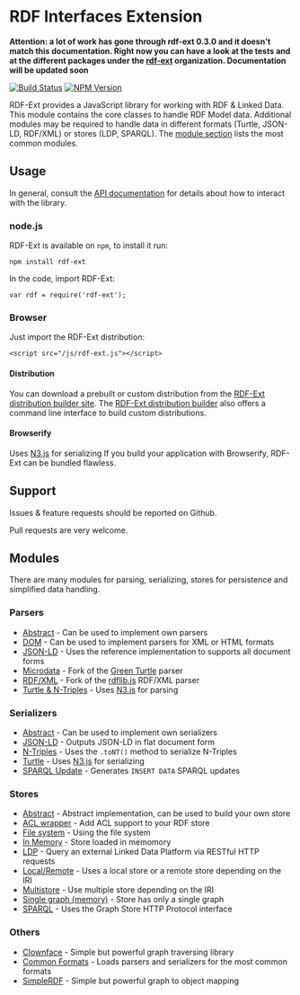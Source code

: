 # RDF Interfaces Extension

**Attention: a lot of work has gone through rdf-ext 0.3.0 and it doesn't match this documentation. Right now you can have a look at the tests and at the different packages under the [rdf-ext](https://github.com/rdf-ext) organization. Documentation will be updated soon**

[![Build Status](https://travis-ci.org/rdf-ext/rdf-ext.svg?branch=master)](https://travis-ci.org/zazukoians/rdf-ext)
[![NPM Version](https://img.shields.io/npm/v/rdf-ext.svg?style=flat)](https://npm.im/rdf-ext)


RDF-Ext provides a JavaScript library for working with RDF & Linked Data.
This module contains the core classes to handle RDF Model data.
Additional modules may be required to handle data in different formats (Turtle, JSON-LD, RDF/XML) or stores (LDP, SPARQL).
The [module section](#modules) lists the most common modules.


## Usage

In general, consult the [API documentation](https://github.com/rdf-ext/rdf-ext-spec/blob/gh-pages/API.md) for details about how to interact with the library.


### node.js

RDF-Ext is available on `npm`, to install it run:

	npm install rdf-ext

In the code, import RDF-Ext:

	var rdf = require('rdf-ext');


### Browser

Just import the RDF-Ext distribution:

	<script src="/js/rdf-ext.js"></script>


#### Distribution

You can download a prebuilt or custom distribution from the [RDF-Ext distribution builder site](http://rdf-ext.bergnet.org/).
The [RDF-Ext distribution builder](https://github.com/rdf-ext/rdf-ext-dist-builder) also offers a command line interface to build custom distributions.


#### Browserify

Uses [N3.js](https://github.com/RubenVerborgh/N3.js) for serializing
If you build your application with Browserify, RDF-Ext can be bundled flawless.


## Support

Issues & feature requests should be reported on Github.

Pull requests are very welcome.


## Modules

There are many modules for parsing, serializing, stores for persistence and simplified data handling.


### Parsers

* [Abstract](https://github.com/rdf-ext/rdf-parser-abstract) - Can be used to implement own parsers
* [DOM](https://github.com/rdf-ext/rdf-parser-dom) - Can be used to implement parsers for XML or HTML formats
* [JSON-LD](https://github.com/rdf-ext/rdf-parser-jsonld) - Uses the reference implementation to supports all document forms
* [Microdata](https://github.com/rdf-ext/rdf-parser-microdata) - Fork of the [Green Turtle](https://github.com/alexmilowski/green-turtle) parser
* [RDF/XML](https://github.com/rdf-ext/rdf-parser-rdfxml) - Fork of the [rdflib.js](https://github.com/linkeddata/rdflib.js/) RDF/XML parser
* [Turtle & N-Triples](https://github.com/rdf-ext/rdf-parser-n3) - Uses [N3.js](https://github.com/RubenVerborgh/N3.js) for parsing


### Serializers

* [Abstract](https:https://github.com/rdf-ext/rdf-ext-spec/blob/gh-pages/API.md//github.com/rdf-ext/rdf-serializer-abstract) - Can be used to implement own serializers 
* [JSON-LD](https://github.com/rdf-ext/rdf-serializer-jsonld) - Outputs JSON-LD in flat document form
* [N-Triples](https://github.com/rdf-ext/rdf-serializer-ntriples) - Uses the `.toNT()` method to serialize N-Triples
* [Turtle](https://github.com/rdf-ext/rdf-serializer-ntriples) - Uses [N3.js](https://github.com/RubenVerborgh/N3.js) for serializing
* [SPARQL Update](https://github.com/rdf-ext/rdf-serializer-sparql-update) - Generates `INSERT DATA` SPARQL updates 


### Stores

- [Abstract](http://github.com/rdf-ext/rdf-store-abstract) - Abstract implementation, can be used to build your own store
- [ACL wrapper](http://github.com/nicola/rdf-store-acl) - Add ACL support to your RDF store
- [File system](http://github.com/rdf-ext/rdf-store-fs) - Using the file system
- [In Memory](http://github.com/rdf-ext/rdf-store-inmemory) - Store loaded in memomory
- [LDP](http://github.com/rdf-ext/rdf-store-ldp) - Query an external Linked Data Platform via RESTful HTTP requests
- [Local/Remote](http://github.com/nicola/rdf-store-server) - Uses a local store or a remote store depending on the IRI
- [Multistore](http://github.com/nicola/rdf-store-multi) - Use multiple store depending on the IRI
- [Single graph (memory)](http://github.com/rdf-ext/rdf-store-singlegraph) - Store has only a single graph
- [SPARQL](http://github.com/rdf-ext/rdf-store-sparql) - Uses the Graph Store HTTP Protocol interface


### Others

- [Clownface](https://github.com/rdf-ext/clownface) - Simple but powerful graph traversing library
- [Common Formats](https://github.com/rdf-ext/rdf-formats-common) - Loads parsers and serializers for the most common formats
- [SimpleRDF](https://github.com/nicola/simplerdf/) - Simple but powerful graph to object mapping
